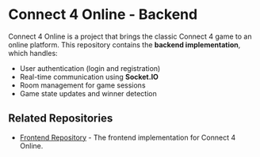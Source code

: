 # Connect 4 Online - Backend

Connect 4 Online is a project that brings the classic Connect 4 game to an online platform. This repository contains the **backend implementation**, which handles:

- User authentication (login and registration)  
- Real-time communication using **Socket.IO**  
- Room management for game sessions  
- Game state updates and winner detection  

## Related Repositories

- [Frontend Repository](https://github.com/pedroGonzalezD/connect4-online) - The frontend implementation for Connect 4 Online.
